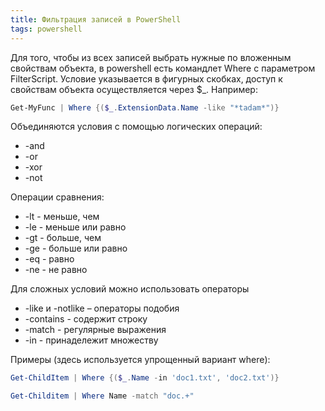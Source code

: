 ```yaml
---
title: Фильтрация записей в PowerShell
tags: powershell
---
```


Для того, чтобы из всех записей выбрать нужные по вложенным свойствам объекта, в powershell есть командлет Where c параметром FilterScript. Условие указывается в фигурных скобках, доступ к свойствам объекта осуществляется через $_. Например:

```powershell
Get-MyFunc | Where {($_.ExtensionData.Name -like "*tadam*")}
```

Объединяются условия с помощью логических операций:
- -and
- -or
- -xor
- -not

Операции сравнения:
- -lt - меньше, чем
- -le - меньше или равно
- -gt - больше, чем
- -ge - больше или равно
- -eq - равно
- -ne - не равно

Для сложных условий можно использовать операторы
- -like и -notlike – операторы подобия
- -contains - содержит строку
- -match - регулярные выражения
- -in - принадележит множеству


Примеры (здесь используется упрощенный вариант where):

```powershell
Get-ChildItem | Where {($_.Name -in 'doc1.txt', 'doc2.txt')}

Get-Childitem | Where Name -match "doc.+"
```

